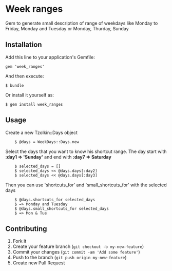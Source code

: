 # Week ranges

Gem to generate small description of range of weekdays like Monday to Friday, Monday and Tuesday or Monday, Thurday, Sunday

## Installation

Add this line to your application's Gemfile:

    gem 'week_ranges'

And then execute:

    $ bundle

Or install it yourself as:

    $ gem install week_ranges

## Usage

Create a new Tzolkin::Days object

		$ @days = WeekDays::Days.new
		
Select the days that you want to know his shortcut range. The day start with **:day1 => 'Sunday'** and end with **:day7 => Saturday**

		$ selected_days = []
		$ selected_days << @days.days[:day2]
		$ selected_days << @days.days[:day3]

Then you can use 'shortcuts_for' and 'small_shortcuts_for' with the selected days
		
		$ @days.shortcuts_for selected_days
		$ => Monday and Tuesday
		$ @days.small_shortcuts_for selected_days
		$ => Mon & Tue

## Contributing

1. Fork it
2. Create your feature branch (`git checkout -b my-new-feature`)
3. Commit your changes (`git commit -am 'Add some feature'`)
4. Push to the branch (`git push origin my-new-feature`)
5. Create new Pull Request

